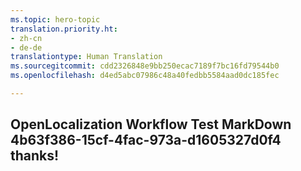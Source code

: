 ```yaml
---
ms.topic: hero-topic
translation.priority.ht:
- zh-cn
- de-de
translationtype: Human Translation
ms.sourcegitcommit: cdd2326848e9bb250ecac7189f7bc16fd79544b0
ms.openlocfilehash: d4ed5abc07986c48a40fedbb5584aad0dc185fec

---
```

## OpenLocalization Workflow Test MarkDown 4b63f386-15cf-4fac-973a-d1605327d0f4 thanks!



<!--HONumber=Jul16_HO5-->


